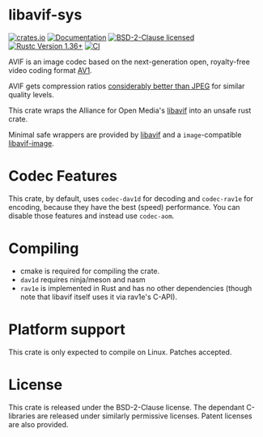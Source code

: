# libavif-sys

[![crates.io](https://img.shields.io/crates/v/libavif-sys.svg)](https://crates.io/crates/libavif-sys)
[![Documentation](https://docs.rs/libavif-sys/badge.svg)](https://docs.rs/libavif-sys)
[![BSD-2-Clause licensed](https://img.shields.io/crates/l/libavif-sys.svg)](../LICENSE)
[![Rustc Version 1.36+](https://img.shields.io/badge/rustc-1.36+-lightgray.svg)](https://blog.rust-lang.org/2019/07/04/Rust-1.36.0.html)
[![CI](https://github.com/njaard/libavif-rs/workflows/CI/badge.svg)](https://github.com/njaard/libavif-rs/actions?query=workflow%3ACI)

AVIF is an image codec based on the next-generation
open, royalty-free video coding format [AV1](https://en.wikipedia.org/wiki/AV1).

AVIF gets compression ratios [considerably better than JPEG](https://netflixtechblog.com/avif-for-next-generation-image-coding-b1d75675fe4)
for similar quality levels.

This crate wraps the Alliance for Open Media's [libavif](https://github.com/AOMediaCodec/libavif)
into an unsafe rust crate.

Minimal safe wrappers are provided by [libavif](https://crates.io/crates/libavif) and
a `image`-compatible [libavif-image](https://crates.io/crates/libavif-image).

# Codec Features
This crate, by default, uses `codec-dav1d` for decoding and `codec-rav1e` for encoding, because
they have the best (speed) performance. You can disable those features and instead use `codec-aom`.

# Compiling
* cmake is required for compiling the crate.
* `dav1d` requires ninja/meson and nasm
* `rav1e` is implemented in Rust and has no other dependencies (though note that libavif itself
uses it via rav1e's C-API).

# Platform support
This crate is only expected to compile on Linux. Patches accepted.

# License
This crate is released under the BSD-2-Clause license. The dependant
C-libraries are released under similarly permissive licenses. Patent 
licenses are also provided.



